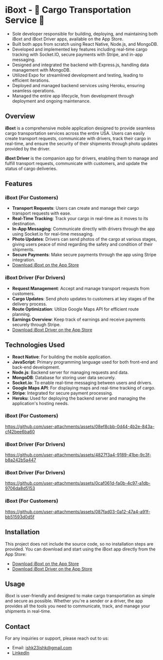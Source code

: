 # iBoxt - 🚚 Cargo Transportation Service 🚛

- Sole developer responsible for building, deploying, and maintaining both iBoxt and iBoxt Driver apps, available on the App Store.
- Built both apps from scratch using React Native, Node.js, and MongoDB.
- Developed and implemented key features including real-time cargo tracking with Socket.IO, secure payments with Stripe, and in-app messaging. 
- Designed and integrated the backend with Express.js, handling data management with MongoDB.
- Utilized Expo for streamlined development and testing, leading to efficient iterations.
- Deployed and managed backend services using Heroku, ensuring seamless operations.
- Managed the entire app lifecycle, from development through deployment and ongoing maintenance.



## Overview
**iBoxt** is a comprehensive mobile application designed to provide seamless cargo transportation services across the entire USA. Users can easily create transport requests, communicate with drivers, track their cargo in real-time, and ensure the security of their shipments through photo updates provided by the driver.

**iBoxt Driver** is the companion app for drivers, enabling them to manage and fulfill transport requests, communicate with customers, and update the status of cargo deliveries.

## Features

### iBoxt (For Customers)
- **Transport Requests**: Users can create and manage their cargo transport requests with ease.
- **Real-Time Tracking**: Track your cargo in real-time as it moves to its destination.
- **In-App Messaging**: Communicate directly with drivers through the app using Socket.io for real-time messaging.
- **Photo Updates**: Drivers can send photos of the cargo at various stages, giving users peace of mind regarding the safety and condition of their shipments.
- **Secure Payments**: Make secure payments through the app using Stripe integration.
- [Download iBoxt on the App Store](https://apps.apple.com/app/id6624296780)

### iBoxt Driver (For Drivers)
- **Request Management**: Accept and manage transport requests from customers.
- **Cargo Updates**: Send photo updates to customers at key stages of the delivery process.
- **Route Optimization**: Utilize Google Maps API for efficient route planning.
- **Earnings Overview**: Keep track of earnings and receive payments securely through Stripe.
- [Download iBoxt Driver on the App Store](https://apps.apple.com/app/id6636550631)

## Technologies Used
- **React Native**: For building the mobile application.
- **JavaScript**: Primary programming language used for both front-end and back-end development.
- **Node.js**: Backend server for managing requests and data.
- **MongoDB**: Database for storing user data securely.
- **Socket.io**: To enable real-time messaging between users and drivers.
- **Google Maps API**: For displaying maps and real-time tracking of cargo.
- **Stripe**: Integrated for secure payment processing.
- **Heroku**: Used for deploying the backend server and managing the application's hosting needs.


### iBoxt (For Customers) 
https://github.com/user-attachments/assets/08ef8cbb-0d44-4b2e-843a-cf42bee6ba60

### iBoxt Driver (For Drivers)
https://github.com/user-attachments/assets/4827f3a4-9189-41be-9c3f-b8a242b5a447

### iBoxt Driver (For Drivers)
https://github.com/user-attachments/assets/0caf061d-fa0b-4c97-a1db-9706da8d5153

### iBoxt (For Customers) 
https://github.com/user-attachments/assets/087fad03-0a12-47a4-a91f-bb51593d0d5f



## Installation
This project does not include the source code, so no installation steps are provided. You can download and start using the iBoxt app directly from the App Store:
- [Download iBoxt on the App Store](https://apps.apple.com/app/id6624296780)
- [Download iBoxt Driver on the App Store](https://apps.apple.com/app/id6636550631)

## Usage
iBoxt is user-friendly and designed to make cargo transportation as simple and secure as possible. Whether you're a sender or a driver, the app provides all the tools you need to communicate, track, and manage your shipments in real-time.


## Contact
For any inquiries or support, please reach out to us:
- Email: ishk23ishk@gmail.com
- [LinkedIn](https://www.linkedin.com/in/ishak-erdogan-67a5812a6/)















